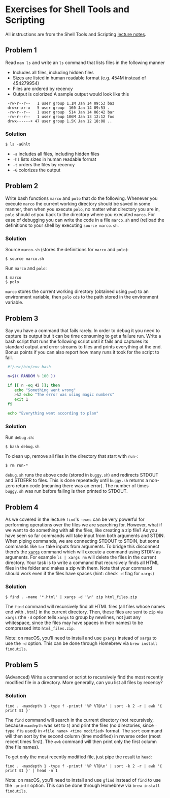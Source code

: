 # Exercises for Shell Tools and Scripting
All instructions are from the Shell Tools and Scripting [lecture notes](https://missing.csail.mit.edu/2020/shell-tools/).

## Problem 1
Read `man ls` and write an `ls` command that lists files in the following manner
- Includes all files, including hidden files
- Sizes are listed in human readable format (e.g. 454M instead of 454279954)
- Files are ordered by recency
- Output is colorized
A sample output would look like this
```
 -rw-r--r--   1 user group 1.1M Jan 14 09:53 baz
 drwxr-xr-x   5 user group  160 Jan 14 09:53 .
 -rw-r--r--   1 user group  514 Jan 14 06:42 bar
 -rw-r--r--   1 user group 106M Jan 13 12:12 foo
 drwx------+ 47 user group 1.5K Jan 12 18:08 ..
```

### Solution
```
$ ls -aGhlt
```
- `-a` includes all files, including hidden files
- `-hl` lists sizes in human readable format
- `-t` orders the files by recency
- `-G` colorizes the output

## Problem 2
Write bash functions `marco` and `polo` that do the following. Whenever you execute `marco` the current working directory should be saved in some manner, then when you execute `polo`, no matter what directory you are in, `polo` should `cd` you back to the directory where you executed `marco`. For ease of debugging you can write the code in a file `marco.sh` and (re)load the definitions to your shell by executing `source marco.sh`.

### Solution
Source `marco.sh` (stores the definitions for `marco` and `polo`):
```
$ source marco.sh
```

Run `marco` and `polo`:
```
$ marco
$ polo
```

`marco` stores the current working directory (obtained using `pwd`) to an environment variable, then `polo` `cd`s to the path stored in the environment variable.

## Problem 3
Say you have a command that fails rarely. In order to debug it you need to capture its output but it can be time consuming to get a failure run. Write a bash script that runs the following script until it fails and captures its standard output and error streams to files and prints everything at the end. Bonus points if you can also report how many runs it took for the script to fail.
```bash
 #!/usr/bin/env bash

 n=$(( RANDOM % 100 ))

 if [[ n -eq 42 ]]; then
    echo "Something went wrong"
    >&2 echo "The error was using magic numbers"
    exit 1
 fi

 echo "Everything went according to plan"
```

### Solution
Run `debug.sh`:
```
$ bash debug.sh
```

To clean up, remove all files in the directory that start with `run-`:
```
$ rm run-*
```

`debug.sh` runs the above code (stored in `buggy.sh`) and redirects STDOUT and STDERR to files. This is done repeatedly until `buggy.sh` returns a non-zero return code (meaning there was an error). The number of times `buggy.sh` was run before failing is then printed to STDOUT.

## Problem 4
As we covered in the lecture `find`'s `-exec` can be very powerful for performing operations over the files we are searching for. However, what if we want to do something with **all** the files, like creating a zip file? As you have seen so far commands will take input from both arguments and STDIN. When piping commands, we are connecting STDOUT to STDIN, but some commands like `tar` take inputs from arguments. To bridge this disconnect there’s the [`xargs`](http://man7.org/linux/man-pages/man1/xargs.1.html) command which will execute a command using STDIN as arguments. For example `ls | xargs rm` will delete the files in the current directory. Your task is to write a command that recursively finds all HTML files in the folder and makes a zip with them. Note that your command should work even if the files have spaces (hint: check `-d` flag for `xargs`)

### Solution
```
$ find . -name '*.html' | xargs -d '\n' zip html_files.zip
```

The `find` command will recursively find all HTML files (all files whose names end with `.html`) in the current directory. Then, these files are sent to `zip` via `xargs` (the `-d` option tells `xargs` to group by newlines, not just any whitespace, since the files may have spaces in their names) to be compressed into `html_files.zip`.

Note: on macOS, you'll need to install and use `gxargs` instead of `xargs` to use the `-d` option. This can be done through Homebrew via `brew install findutils`.

## Problem 5
(Advanced) Write a command or script to recursively find the most recently modified file in a directory. More generally, can you list all files by recency?

### Solution
```
find . -maxdepth 1 -type f -printf '%P %T@\n' | sort -k 2 -r | awk '{ print $1 }'
```
The `find` command will search in the current directory (not recursively, because `maxdepth` was set to `1`) and print the files (no directories, since `-type f` is used) in `<file name> <time modified>` format. The `sort` command will then sort by the second column (time modified) in reverse order (most recent times first). The `awk` command will then print only the first column (the file names).

To get only the most recently modified file, just pipe the result to `head`:
```
find . -maxdepth 1 -type f -printf '%P %T@\n' | sort -k 2 -r | awk '{ print $1 }' | head -n 1
```

Note: on macOS, you'll need to install and use `gfind` instead of `find` to use the `-printf` option. This can be done through Homebrew via `brew install findutils`.
